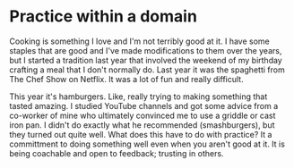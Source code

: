 # Practice within a domain


Cooking is something I love and I'm not terribly good at it.  I have some staples that are good and I've made modifications to them over the years, but I started a tradition last year that involved the weekend of my birthday crafting a meal that I don't normally do.  Last year it was the spaghetti from The Chef Show on Netflix.  It was a lot of fun and really difficult.  

This year it's hamburgers.  Like, really trying to making something that tasted amazing.  I studied YouTube channels and got some advice from a co-worker of mine who ultimately convinced me to use a griddle or cast iron pan.  I didn't do exactly what he recommended (smashburgers), but they turned out quite well.  What does this have to do with practice?  It a committment to doing something well even when you aren't good at it.  It is being coachable and open to feedback; trusting in others.
